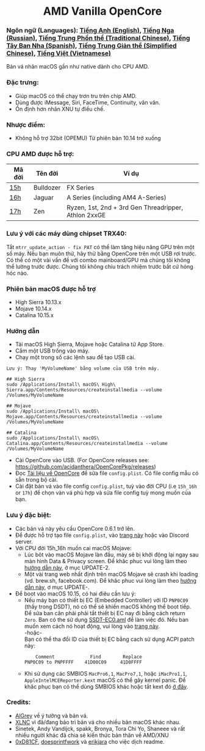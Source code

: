 <span align="center">
<h1>AMD Vanilla OpenCore</h1>
</span>

### Ngôn ngữ (Languages): [Tiếng Anh (English)](../README.md), [Tiếng Nga (Russian)](./README_RUS.md), [Tiếng Trung Phồn thể (Traditional Chinese)](./README_CHT.md), [Tiếng Tây Ban Nha (Spanish)](./README_ES.md), [Tiếng Trung Giản thể (Simplified Chinese)](./README_CHS.md), [Tiếng Việt (Vietnamese)](./README_VI.md)
Bản vá nhân macOS gần như native dành cho CPU AMD.

### Đặc trưng:
- Giúp macOS có thể chạy trơn tru trên chip AMD.
- Dùng được iMessage, Siri, FaceTime, Continuity, vân vân.
- Ổn định hơn nhân XNU tự điều chế.

### Nhược điểm:
- Không hỗ trợ 32bit (OPEMU) Từ phiên bản 10.14 trở xuống

### CPU AMD được hỗ trợ:
| Mã đời | Tên đời | Ví dụ |
|--------|---------|----------|
|   [15h](https://github.com/AMD-OSX/AMD_Vanilla/tree/opencore/15h_16h)  | Bulldozer | FX Series|
|   [16h](https://github.com/AMD-OSX/AMD_Vanilla/tree/opencore/15h_16h)  | Jaguar | A Series (including AM4 A-Series) |
|   [17h](https://github.com/AMD-OSX/AMD_Vanilla/tree/opencore/17h) | Zen | Ryzen, 1st, 2nd + 3rd Gen Threadripper, Athlon 2xxGE |<br />

### Lưu ý với các máy dùng chipset TRX40:
Tắt `mtrr_update_action - fix PAT` có thể làm tăng hiệu năng GPU trên một số máy. Nếu bạn muôn thử, hãy thử bằng OpenCore trên một USB rơi trước. Có thể có một vài vấn đề với combo mainboard/GPU mà chúng tôi không thể lường trước được. Chúng tôi không chiu trách nhiệm trước bất cứ hỏng hóc nào.

### Phiên bản macOS được hỗ trợ
- High Sierra 10.13.x
- Mojave 10.14.x
- Catalina 10.15.x

### Hướng dẫn
- Tải macOS High Sierra, Mojave hoặc Catalina tử App Store.
- Cắm một USB trống vào máy.
- Chạy một trong số các lệnh sau để tạo USB cài.
```
Lưu ý: Thay 'MyVolumeName' bằng volume của USB trên máy.

## High Sierra
sudo /Applications/Install\ macOS\ High\ Sierra.app/Contents/Resources/createinstallmedia --volume /Volumes/MyVolumeName

## Mojave
sudo /Applications/Install\ macOS\ Mojave.app/Contents/Resources/createinstallmedia --volume /Volumes/MyVolumeName

## Catalina
sudo /Applications/Install\ macOS\ Catalina.app/Contents/Resources/createinstallmedia --volume /Volumes/MyVolumeName
```
- Cài OpenCore vào USB. (For OpenCore releases see: https://github.com/acidanthera/OpenCorePkg/releases)
- Đọc [Tài liệu về OpenCore](https://github.com/acidanthera/OpenCorePkg/blob/master/Docs/Configuration.pdf) để sửa file `config.plist`. Có file config mẫu có sẵn trong bộ cài.
- Cài đặt bản vá vào file config `config.plist`, tuỳ vào đời CPU (i.e `15h_16h` or `17h`) để chọn vàn vá phù hợp và sửa file config tuỳ mong muốn của bạn.

### Lưu ý đặc biệt:
- Các bản vá này yêu cầu OpenCore 0.6.1 trở lên.
- Để được hỗ trợ tạo file `config.plist`, vào [trang này](https://dortania.github.io/OpenCore-Install-Guide/) hoặc vào Discord server.
- Với CPU đời 15h_16h muốn cai macOS Mojave:
  - Lúc bôt vào macOS Mojave làn đầu, máy sẽ bị khởi động lại ngay sau màn hình Data & Privacy screen. Để khăc phuc vui lòng làm theo [hướng dẫn này](https://www.insanelymac.com/forum/topic/335877-amd-mojave-kernel-development-and-testing/?do=findComment&comment=2658085), ở mục UPDATE-2.
  - Một vài trang web nhất định trên macOS Mojave sẽ crash khi loading (vd. brew.sh, facebook.com). Để khăc phuc vui lòng làm theo [hướng dẫn này](https://www.insanelymac.com/forum/topic/335877-amd-mojave-kernel-development-and-testing/?do=findComment&comment=2661857), ơ mục UPDATE-.
- Để boot vào macOS 10.15, có hai điêu cần lưu ý:
  - Nếu máy bạn có thiết bị EC (Embedded Controller) với ID `PNP0C09` (thấy trong DSDT), nó có thể sẽ khiến macOS không thể boot tiếp. Để sửa ban cân phải phải tắt thiết bị EC nay đi bằng cách return `Zero`. Ban có the sử dụng [SSDT-EC0.aml](./Extra/SSDT-EC0.aml) để làm việc đó. Nếu ban muốn xem cách nó hoạt động, vui lòng vào [trang này](https://github.com/acidanthera/OpenCorePkg/blob/5e020bb06b33f12fa8b404cc3d1effaa5fbc00ea/Docs/AcpiSamples/SSDT-EC.dsl#L33). <br> -hoặc- <br> Bạn có thể tha đổi ID của thiết bị EC bằng cach sử dụng ACPI patch này:
    ```
        Comment             Find        Replace
    PNP0C09 to PNPFFFF    41D00C09     41D0FFFF
    ```
  - Khi sử dụng các SMBIOS `MacPro6,1`, `MacPro7,1`, hoặc `iMacPro1,1`, `AppleIntelMCEReporter.kext` macOS có thể gây kernel panic. Để khăc phục bạn có thể dùng SMBIOS khác hoặc tắt kext đó [ở đây](../Extra/).

### Credits:
- [AlGrey](https://github.com/AlGreyy) về ý tưởng và bản vá.
- [XLNC](https://github.com/XLNCs) vì đã/đang bảo trì bản vá cho nhiều bản macOS khác nhau.
- Sinetek, Andy Vandijck, spakk, Bronya, Tora Chi Yo, Shaneee và rất nhiều người khác đã chia sẻ kiến thức bản thân về AMD/XNU
- [0xD81CF](https://github.com/0xD81CF), [doesprintfwork](https://github.com/doesprintfwork) và [erikjara](https://github.com/erikjara) cho việc dịch readme.
